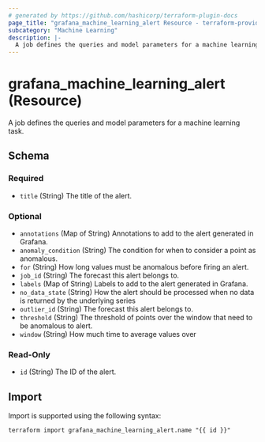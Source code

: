 ```yaml
---
# generated by https://github.com/hashicorp/terraform-plugin-docs
page_title: "grafana_machine_learning_alert Resource - terraform-provider-grafana"
subcategory: "Machine Learning"
description: |-
  A job defines the queries and model parameters for a machine learning task.
---
```


# grafana_machine_learning_alert (Resource)

A job defines the queries and model parameters for a machine learning task.



<!-- schema generated by tfplugindocs -->
## Schema

### Required

- `title` (String) The title of the alert.

### Optional

- `annotations` (Map of String) Annotations to add to the alert generated in Grafana.
- `anomaly_condition` (String) The condition for when to consider a point as anomalous.
- `for` (String) How long values must be anomalous before firing an alert.
- `job_id` (String) The forecast this alert belongs to.
- `labels` (Map of String) Labels to add to the alert generated in Grafana.
- `no_data_state` (String) How the alert should be processed when no data is returned by the underlying series
- `outlier_id` (String) The forecast this alert belongs to.
- `threshold` (String) The threshold of points over the window that need to be anomalous to alert.
- `window` (String) How much time to average values over

### Read-Only

- `id` (String) The ID of the alert.

## Import

Import is supported using the following syntax:

```shell
terraform import grafana_machine_learning_alert.name "{{ id }}"
```
